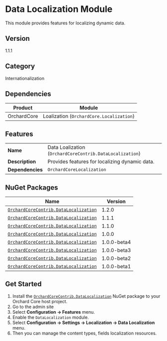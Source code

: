 # Data Localization Module

This module provides features for localizing dynamic data.

## Version

1.1.1

## Category

Internationalization

## Dependencies

| Product     | Module                                   |
|-------------|------------------------------------------|
| OrchardCore | Loalization (`OrchardCore.Localization`) |

## Features

|                  |                                                          |
|------------------|----------------------------------------------------------|
| **Name**         | Data Loalization (`OrchardCoreContrib.DataLocalization`) |
| **Description**  | Provides features for localizing dynamic data.           |
| **Dependencies** | `OrchardCoreLocalization`                                |

## NuGet Packages

| Name                                                                                                                    | Version     |
|-------------------------------------------------------------------------------------------------------------------------|-------------|
| [`OrchardCoreContrib.DataLocalization`](https://www.nuget.org/packages/OrchardCoreContrib.DataLocalization/1.2.0)       | 1.2.0       |
| [`OrchardCoreContrib.DataLocalization`](https://www.nuget.org/packages/OrchardCoreContrib.DataLocalization/1.1.1)       | 1.1.1       |
| [`OrchardCoreContrib.DataLocalization`](https://www.nuget.org/packages/OrchardCoreContrib.DataLocalization/1.1.0)       | 1.1.0       |
| [`OrchardCoreContrib.DataLocalization`](https://www.nuget.org/packages/OrchardCoreContrib.DataLocalization/1.0.0)       | 1.0.0       |
| [`OrchardCoreContrib.DataLocalization`](https://www.nuget.org/packages/OrchardCoreContrib.DataLocalization/1.0.0-beta4) | 1.0.0-beta4 |
| [`OrchardCoreContrib.DataLocalization`](https://www.nuget.org/packages/OrchardCoreContrib.DataLocalization/1.0.0-beta3) | 1.0.0-beta3 |
| [`OrchardCoreContrib.DataLocalization`](https://www.nuget.org/packages/OrchardCoreContrib.DataLocalization/1.0.0-beta2) | 1.0.0-beta2 |
| [`OrchardCoreContrib.DataLocalization`](https://www.nuget.org/packages/OrchardCoreContrib.DataLocalization/1.0.0-beta1) | 1.0.0-beta1 |

## Get Started

1. Install the [`OrchardCoreContrib.DataLocalization`](https://www.nuget.org/packages/OrchardCoreContrib.DataLocalization/) NuGet package to your Orchard Core host project.
2. Go to the admin site
3. Select **Configuration -> Features** menu.
4. Enable the `DataLocalization` module.
5. Select **Configuration -> Settings -> Localization -> Data Localization** menu.
6. Then you can manage the content types, fields localization resources.
